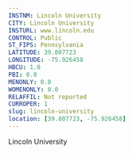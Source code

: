 ```yaml
---
INSTNM: Lincoln University
CITY: Lincoln University
INSTURL: www.lincoln.edu
CONTROL: Public
ST_FIPS: Pennsylvania
LATITUDE: 39.807723
LONGITUDE: -75.926458
HBCU: 1.0
PBI: 0.0
MENONLY: 0.0
WOMENONLY: 0.0
RELAFFIL: Not reported
CURROPER: 1
slug: lincoln-university
location: [39.807723, -75.926458]
---
```

Lincoln University
